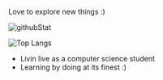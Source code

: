 Love to explore new things :)

![githubStat](https://github-readme-stats.vercel.app/api?username=alorentiar&show_icons=true&theme=tokyonight)

![Top Langs](https://github-readme-stats.vercel.app/api/top-langs/?username=alorentiar&layout=compact&theme=tokyonight)

- Livin live as a computer science student
- Learning by doing at its finest :)
